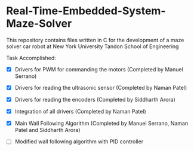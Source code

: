 # Real-Time-Embedded-System-Maze-Solver
This repository contains files written in C for the development of a maze solver car robot at New York University Tandon School of Engineering

Task Accomplished:

- [x] Drivers for PWM for commanding the motors (Completed by Manuel Serrano)
- [x] Drivers for reading the ultrasonic sensor (Completed by Naman Patel)
- [x] Drivers for reading the encoders (Completed by Siddharth Arora)
- [x] Integration of all drivers (Completed by Naman Patel)
- [x] Main Wall Following Algorithm (Completed by Manuel Serrano, Naman Patel and Siddharth Arora)
- [ ] Modified wall following algorithm with PID controller

